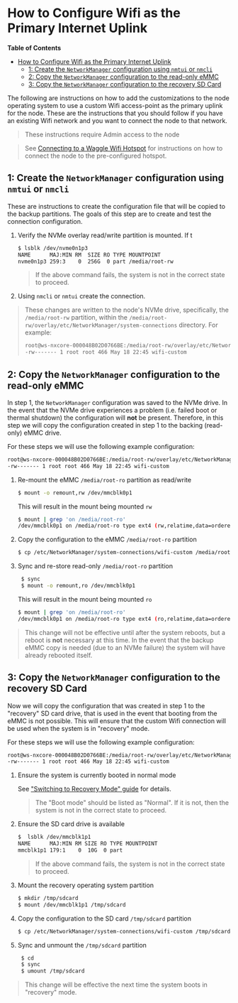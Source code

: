 # How to Configure Wifi as the Primary Internet Uplink

**Table of Contents**
- [How to Configure Wifi as the Primary Internet Uplink](#how-to-configure-wifi-as-the-primary-internet-uplink)
  - [1: Create the `NetworkManager` configuration using `nmtui` or `nmcli`](#1-create-the-networkmanager-configuration-using-nmtui-or-nmcli)
  - [2: Copy the `NetworkManager` configuration to the read-only eMMC](#2-copy-the-networkmanager-configuration-to-the-read-only-emmc)
  - [3: Copy the `NetworkManager` configuration to the recovery SD Card](#3-copy-the-networkmanager-configuration-to-the-recovery-sd-card)

The following are instructions on how to add the customizations to the node operating system to use a custom Wifi access-point as the primary uplink for the node. These are the instructions that you should follow if you have an existing Wifi network and you want to connect the node to that network.

> These instructions require Admin access to the node

> See [Connecting to a Waggle Wifi Hotspot](./01_waggle_hotspot.md) for instructions on how to connect the node to the pre-configured hotspot.

## 1: Create the `NetworkManager` configuration using `nmtui` or `nmcli`

These are instructions to create the configuration file that will be copied to the backup partitions. The goals of this step are to create and test the connection configuration.

1. Verify the NVMe overlay read/write partition is mounted. If t
    ```bash
    $ lsblk /dev/nvme0n1p3
    NAME      MAJ:MIN RM  SIZE RO TYPE MOUNTPOINT
    nvme0n1p3 259:3    0  256G  0 part /media/root-rw
    ```

    > If the above command fails, the system is not in the correct state to proceed.

2. Using `nmcli` or `nmtui` create the connection.

> These changes are written to the node's NVMe drive, specifically, the `/media/root-rw` partition, within the `/media/root-rw/overlay/etc/NetworkManager/system-connections` directory. For example:
> ```bash
> root@ws-nxcore-000048B02D0766BE:/media/root-rw/overlay/etc/NetworkManager/system-connections# ls -la wifi-custom
> -rw------- 1 root root 466 May 18 22:45 wifi-custom
> ```


## 2: Copy the `NetworkManager` configuration to the read-only eMMC

In step 1, the `NetworkManager` configuration was saved to the NVMe drive. In the event that the NVMe drive experiences a problem (i.e. failed boot or thermal shutdown) the configuration will **not** be present. Therefore, in this step we will copy the configuration created in step 1 to the backing (read-only) eMMC drive.

For these steps we will use the following example configuration:

```bash
root@ws-nxcore-000048B02D0766BE:/media/root-rw/overlay/etc/NetworkManager/system-connections# ls -la wifi-custom
-rw------- 1 root root 466 May 18 22:45 wifi-custom
```

1. Re-mount the eMMC `/media/root-ro` partition as read/write
    ```bash
    $ mount -o remount,rw /dev/mmcblk0p1
    ```

    This will result in the mount being mounted `rw`

    ```bash
    $ mount | grep 'on /media/root-ro'
    /dev/mmcblk0p1 on /media/root-ro type ext4 (rw,relatime,data=ordered)
    ```

2. Copy the configuration to the eMMC `/media/root-ro` partition
    ```bash
    $ cp /etc/NetworkManager/system-connections/wifi-custom /media/root-ro/etc/NetworkManager/system-connections/
    ```

3. Sync and re-store read-only `/media/root-ro` partition
   ```bash
    $ sync
    $ mount -o remount,ro /dev/mmcblk0p1
   ```

    This will result in the mount being mounted `ro`

    ```bash
    $ mount | grep 'on /media/root-ro'
    /dev/mmcblk0p1 on /media/root-ro type ext4 (ro,relatime,data=ordered)
    ```

> This change will not be effective until after the system reboots, but a reboot is **not** necessary at this time. In the event that the backup eMMC copy is needed (due to an NVMe failure) the system will have already rebooted itself.

## 3: Copy the `NetworkManager` configuration to the recovery SD Card

Now we will copy the configuration that was created in step 1 to the "recovery" SD card drive, that is used in the event that booting from the eMMC is not possible. This will ensure that the custom Wifi connection will be used when the system is in "recovery" mode.

For these steps we will use the following example configuration:

```bash
root@ws-nxcore-000048B02D0766BE:/media/root-rw/overlay/etc/NetworkManager/system-connections# ls -la wifi-custom
-rw------- 1 root root 466 May 18 22:45 wifi-custom
```

1. Ensure the system is currently booted in normal mode

    See ["Switching to Recovery Mode" guide](./03_switch_to_recovery.md) for details.

    > The "Boot mode" should be listed as "Normal". If it is not, then the system is not in the correct state to proceed.

2. Ensure the SD card drive is available
    ```bash
    $  lsblk /dev/mmcblk1p1
    NAME      MAJ:MIN RM SIZE RO TYPE MOUNTPOINT
    mmcblk1p1 179:1    0  10G  0 part
    ```

    > If the above command fails, the system is not in the correct state to proceed.

3. Mount the recovery operating system partition
    ```bash
    $ mkdir /tmp/sdcard
    $ mount /dev/mmcblk1p1 /tmp/sdcard
    ```

4. Copy the configuration to the SD card `/tmp/sdcard` partition
    ```bash
    $ cp /etc/NetworkManager/system-connections/wifi-custom /tmp/sdcard/etc/NetworkManager/system-connections/
    ```

5. Sync and unmount the `/tmp/sdcard` partition
   ```bash
    $ cd
    $ sync
    $ umount /tmp/sdcard
   ```

> This change will be effective the next time the system boots in "recovery" mode.
